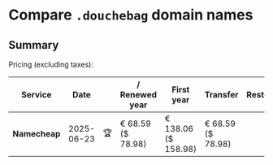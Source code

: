 # Compare `.douchebag` domain names

## Summary

Pricing (excluding taxes):

| Service | Date |  | / Renewed year | First year | Transfer | Restoration |
|--|--|--|--|--|--|--|
| **Namecheap** | 2025-06-23 | 🏆 | € 68.59<br>($ 78.98) | € 138.06<br>($ 158.98) | € 68.59<br>($ 78.98) |  |
